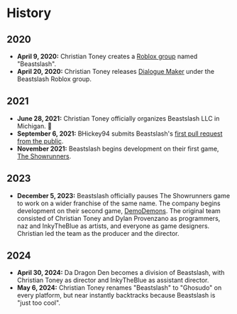 # History
## 2020
* **April 9, 2020:** Christian Toney creates a [Roblox group](https://www.roblox.com/groups/5933742/Beastslash) named "Beastslash".
* **April 20, 2020:** Christian Toney releases [Dialogue Maker](https://create.roblox.com/store/asset/4930928141/Dialogue-Maker-Beta) under the Beastslash Roblox group. 

## 2021
* **June 28, 2021:** Christian Toney officially organizes Beastslash LLC in Michigan. 🎂
* **September 6, 2021:** BHickey94 submits Beastslash's [first pull request from the public](https://github.com/Beastslash/roblox-dialogue-maker/pull/43).
* **November 2021:** Beastslash begins development on their first game, [The Showrunners](https://github.com/Showrunners). 

## 2023
* **December 5, 2023:** Beastslash officially pauses The Showrunners game to work on a wider franchise of the same name. The company begins development on their second game, [DemoDemons](https://github.com/DemoDemons). The original team consisted of Christian Toney and Dylan Provenzano as programmers, naz and InkyTheBlue as artists, and everyone as game designers. Christian led the team as the producer and the director.

## 2024
* **April 30, 2024:** Da Dragon Den becomes a division of Beastslash, with Christian Toney as director and InkyTheBlue as assistant director.
* **May 6, 2024:** Christian Toney renames "Beastslash" to "Ghosudo" on every platform, but near instantly backtracks because Beastslash is "just too cool".
